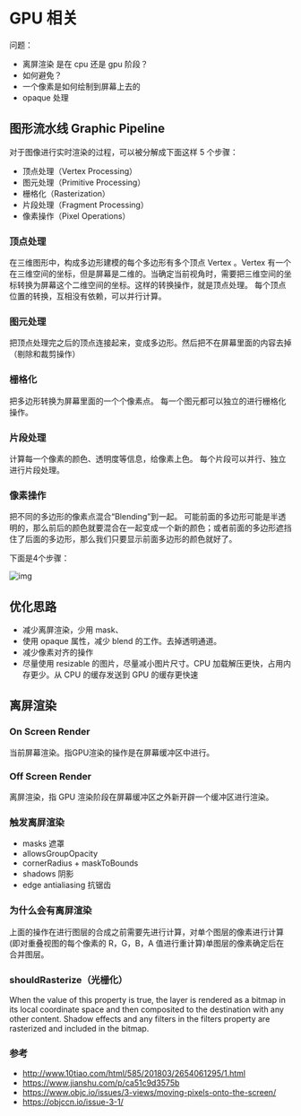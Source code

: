 # GPU 相关

问题：

- 离屏渲染 是在 cpu 还是 gpu 阶段？
- 如何避免？
- 一个像素是如何绘制到屏幕上去的
- opaque 处理

## 图形流水线 Graphic Pipeline

对于图像进行实时渲染的过程，可以被分解成下面这样 5 个步骤：

* 顶点处理（Vertex Processing）
* 图元处理（Primitive Processing）
* 栅格化（Rasterization）
* 片段处理（Fragment Processing）
* 像素操作（Pixel Operations）

### 顶点处理

在三维图形中，构成多边形建模的每个多边形有多个顶点 Vertex 。Vertex 有一个在三维空间的坐标，但是屏幕是二维的。当确定当前视角时，需要把三维空间的坐标转换为屏幕这个二维空间的坐标。这样的转换操作，就是顶点处理。
每个顶点位置的转换，互相没有依赖，可以并行计算。

### 图元处理

把顶点处理完之后的顶点连接起来，变成多边形。然后把不在屏幕里面的内容去掉（剔除和裁剪操作）

### 栅格化

把多边形转换为屏幕里面的一个个像素点。
每一个图元都可以独立的进行栅格化操作。

### 片段处理

计算每一个像素的颜色、透明度等信息，给像素上色。
每个片段可以并行、独立进行片段处理。

### 像素操作

把不同的多边形的像素点混合“Blending”到一起。
可能前面的多边形可能是半透明的，那么前后的颜色就要混合在一起变成一个新的颜色；或者前面的多边形遮挡住了后面的多边形，那么我们只要显示前面多边形的颜色就好了。

下面是4个步骤：

![img](/asserts/img/gpu1.png)


## 优化思路

* 减少离屏渲染，少用 mask、
* 使用 opaque 属性，减少 blend 的工作。去掉透明通道。
* 减少像素对齐的操作
* 尽量使用 resizable 的图片，尽量减小图片尺寸。CPU 加载解压更快，占用内存更少。从 CPU 的缓存发送到 GPU 的缓存更快速


## 离屏渲染

### On Screen Render

当前屏幕渲染。指GPU渲染的操作是在屏幕缓冲区中进行。

### Off Screen Render

离屏渲染，指 GPU 渲染阶段在屏幕缓冲区之外新开辟一个缓冲区进行渲染。

### 触发离屏渲染

- masks 遮罩
- allowsGroupOpacity
- cornerRadius + maskToBounds
- shadows 阴影
- edge antialiasing 抗锯齿


### 为什么会有离屏渲染

上面的操作在进行图层的合成之前需要先进行计算，对单个图层的像素进行计算(即对重叠视图的每个像素的 R，G，B，A 值进行重计算)单图层的像素确定后在合并图层。

### shouldRasterize（光栅化）

When the value of this property is true, the layer is rendered as a bitmap in its local coordinate space and then composited to the destination with any other content. Shadow effects and any filters in the filters property are rasterized and included in the bitmap. 

### 参考
- http://www.10tiao.com/html/585/201803/2654061295/1.html
- https://www.jianshu.com/p/ca51c9d3575b
- https://www.objc.io/issues/3-views/moving-pixels-onto-the-screen/
- https://objccn.io/issue-3-1/
